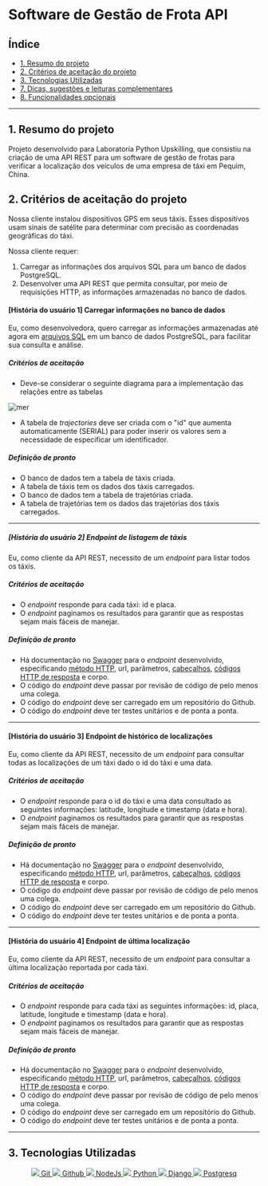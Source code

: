 # Software de Gestão de Frota API

## Índice

* [1. Resumo do projeto](#2-resumo-do-projeto)
* [2. Critérios de aceitação do projeto](#5-critérios-de-aceitação-do-projeto)
* [3. Tecnologias Utilizadas](#6-tecnologias-utilizadas)
* [7. Dicas, sugestões e leituras complementares](#7-dicas-sugestões-e-leituras-complementares)
* [8. Funcionalidades opcionais](#8-funcionalidades-opcionais)

***

## 1. Resumo do projeto

Projeto desenvolvido para Laboratoria Python Upskilling, que consistiu na criação de uma API REST para um software de gestão de frotas para verificar a localização dos veículos de uma empresa de táxi em Pequim, China.

## 2. Critérios de aceitação do projeto

Nossa cliente instalou dispositivos GPS em seus táxis. Esses dispositivos usam sinais de satélite para determinar com precisão as coordenadas geográficas do táxi.

Nossa cliente requer:

1. Carregar as informações dos arquivos SQL para um banco de dados
PostgreSQL.
2. Desenvolver uma API REST que permita consultar, por meio de requisições
HTTP, as informações armazenadas no banco de dados.


#### [História do usuário 1] Carregar informações no banco de dados

Eu, como desenvolvedora, quero carregar as informações armazenadas até agora em [arquivos SQL](https://drive.google.com/file/d/1T5m6Vzl9hbD75E9fGnjbOiG2UYINSmLx/view?usp=drive_link) em um banco de dados PostgreSQL, para facilitar sua consulta e análise.

##### Critérios de aceitação

* Deve-se considerar o seguinte diagrama para a implementação das
relações entre as tabelas

![mer](https://firebasestorage.googleapis.com/v0/b/laboratoria-945ea.appspot.com/o/fleet-management-api-java%2Fsql-diagram.png?alt=media)

* A tabela de _trajectories_ deve ser criada com o "id" que aumenta
automaticamente (SERIAL) para poder inserir os valores sem a necessidade de
especificar um identificador.

##### Definição de pronto

* O banco de dados tem a tabela de táxis criada.
* A tabela de táxis tem os dados dos táxis carregados.
* O banco de dados tem a tabela de trajetórias criada.
* A tabela de trajetórias tem os dados das trajetórias dos táxis carregados.

***

##### [História do usuário 2] Endpoint de listagem de táxis

Eu, como cliente da API REST, necessito de um _endpoint_ para listar todos os táxis.

##### Critérios de aceitação

* O _endpoint_ responde para cada táxi: id e placa.
* O _endpoint_ paginamos os resultados para garantir que as respostas
sejam mais fáceis de manejar.

##### Definição de pronto

* Há documentação no [Swagger](https://swagger.io/) para o _endpoint_ desenvolvido, especificando [método HTTP](https://developer.mozilla.org/en-US/docs/Web/HTTP/Methods), url, parâmetros,
[cabeçalhos](https://developer.mozilla.org/en-US/docs/Web/HTTP/Headers), [códigos HTTP de resposta](https://shorturl.at/bdegB) e corpo.
* O código do _endpoint_ deve passar por revisão de código de pelo menos uma colega.
* O código do _endpoint_ deve ser carregado em um repositório do Github.
* O código do _endpoint_ deve ter testes unitários e de ponta a ponta.

***

#### [História do usuário 3] Endpoint de histórico de localizações

Eu, como cliente da API REST, necessito de um _endpoint_ para consultar todas as localizações de um táxi dado o id do táxi e uma data.

##### Critérios de aceitação

* O _endpoint_ responde para o id do táxi e uma data consultado as   seguintes informações: latitude, longitude e timestamp (data e hora).
* O _endpoint_ paginamos os resultados para garantir que as respostas sejam mais fáceis de manejar.

##### Definição de pronto

* Há documentação no [Swagger](https://swagger.io/) para o _endpoint_ desenvolvido, especificando [método HTTP](https://developer.mozilla.org/en-US/docs/Web/HTTP/Methods), url, parâmetros,
[cabeçalhos](https://developer.mozilla.org/en-US/docs/Web/HTTP/Headers), [códigos HTTP de resposta](https://shorturl.at/bdegB) e corpo.
* O código do _endpoint_ deve passar por revisão de código de pelo menos uma colega.
* O código do _endpoint_ deve ser carregado em um repositório do Github.
* O código do _endpoint_ deve ter testes unitários e de ponta a ponta.

***

#### [História do usuário 4] Endpoint de última localização

Eu, como cliente da API REST, necessito de um _endpoint_ para consultar a última localização reportada por cada táxi.

##### Critérios de aceitação

* O _endpoint_ responde para cada táxi as seguintes informações: id, placa, latitude, longitude e timestamp (data e hora).
* O _endpoint_ paginamos os resultados para garantir que as respostas sejam mais fáceis de manejar.

##### Definição de pronto

* Há documentação no [Swagger](https://swagger.io/) para o _endpoint_ desenvolvido, especificando [método HTTP](https://developer.mozilla.org/en-US/docs/Web/HTTP/Methods),
url, parâmetros, [cabeçalhos](https://developer.mozilla.org/en-US/docs/Web/HTTP/Headers), [códigos HTTP de resposta](https://shorturl.at/bdegB) e corpo.
* O código do _endpoint_ deve passar por revisão de código de pelo menos uma colega.
* O código do _endpoint_ deve ser carregado em um repositório do Github.
* O código do _endpoint_ deve ter testes unitários e de ponta a ponta.

***

## 3. Tecnologias Utilizadas
<div align="center">
  <a href="https://git-scm.com/">
  <img src="https://skillicons.dev/icons?i=git"/>
    Git
  <a href="https://github.com/">
  <img src="https://skillicons.dev/icons?i=github"/>
    Github
   <a href="https://nodejs.org/en">
  <img src="https://skillicons.dev/icons?i=nodejs"/>
     NodeJs
   <a href="https://www.python.org/">
  <img src="https://skillicons.dev/icons?i=python"/>
  Python
   <a href="https://www.djangoproject.com/">
  <img src="https://skillicons.dev/icons?i=django"/>
  Django
   <a href="https://www.postgresql.org/">
  <img src="https://skillicons.dev/icons?i=postgres"/>
  Postgresq
 </div>

